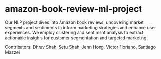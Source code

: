 # amazon-book-review-ml-project
Our NLP project dives into Amazon book reviews, uncovering market segments and sentiments to inform marketing strategies and enhance user experiences. We employ clustering and sentiment analysis to extract actionable insights for customer segmentation and targeted marketing.

Contributors: Dhruv Shah, Setu Shah, Jenn Hong, Victor Floriano, Santiago Mazzei
